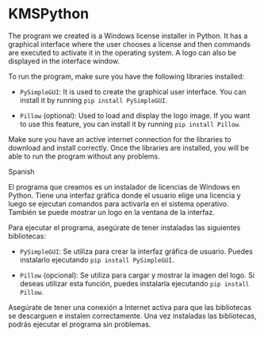 # KMSPython
The program we created is a Windows license installer in Python. It has a graphical interface where the user chooses a license and then commands are executed to activate it in the operating system. A logo can also be displayed in the interface window.

To run the program, make sure you have the following libraries installed:

- `PySimpleGUI`: It is used to create the graphical user interface. You can install it by running `pip install PySimpleGUI`.

- `Pillow` (optional): Used to load and display the logo image. If you want to use this feature, you can install it by running `pip install Pillow`.

Make sure you have an active internet connection for the libraries to download and install correctly. Once the libraries are installed, you will be able to run the program without any problems.


Spanish

El programa que creamos es un instalador de licencias de Windows en Python. Tiene una interfaz gráfica donde el usuario elige una licencia y luego se ejecutan comandos para activarla en el sistema operativo. También se puede mostrar un logo en la ventana de la interfaz.

Para ejecutar el programa, asegúrate de tener instaladas las siguientes bibliotecas:

- `PySimpleGUI`: Se utiliza para crear la interfaz gráfica de usuario. Puedes instalarlo ejecutando `pip install PySimpleGUI`.

- `Pillow` (opcional): Se utiliza para cargar y mostrar la imagen del logo. Si deseas utilizar esta función, puedes instalarla ejecutando `pip install Pillow`.

Asegúrate de tener una conexión a Internet activa para que las bibliotecas se descarguen e instalen correctamente. Una vez instaladas las bibliotecas, podrás ejecutar el programa sin problemas.
